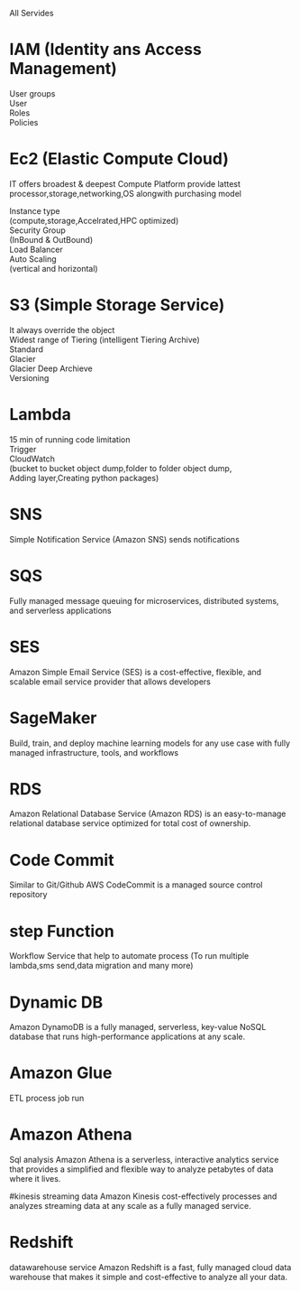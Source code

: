 All Servides

# IAM (Identity ans Access Management)

User groups  
User  
Roles  
Policies  

# Ec2 (Elastic Compute Cloud)

IT offers broadest & deepest Compute Platform provide lattest  
processor,storage,networking,OS alongwith purchasing model  
  
Instance type  
(compute,storage,Accelrated,HPC optimized)  
Security Group  
(InBound & OutBound)  
Load Balancer  
Auto Scaling  
(vertical and horizontal)  
  
# S3 (Simple Storage Service)  
  
It always override the object  
Widest range of Tiering (intelligent Tiering Archive)  
Standard   
Glacier   
Glacier Deep Archieve  
Versioning  
  
# Lambda  
15 min of running code limitation  
Trigger  
CloudWatch  
(bucket to bucket object dump,folder to folder object dump,  
Adding layer,Creating python packages)  

# SNS
Simple Notification Service (Amazon SNS) sends notifications

# SQS
Fully managed message queuing for microservices, distributed systems, and serverless applications

# SES
Amazon Simple Email Service (SES) is a cost-effective, flexible, and scalable email service provider that allows developers

# SageMaker
Build, train, and deploy machine learning models for any use case with fully managed infrastructure, tools, and workflows

# RDS
Amazon Relational Database Service (Amazon RDS) is an easy-to-manage relational database service optimized for total cost of ownership.

# Code Commit 
Similar to Git/Github
AWS CodeCommit is a managed source control repository

# step Function
Workflow Service that help to automate process (To run multiple lambda,sms send,data migration and many more)

# Dynamic DB
Amazon DynamoDB is a fully managed, serverless, key-value NoSQL database that runs high-performance applications at any scale.

# Amazon Glue
ETL process
job run 

# Amazon Athena
Sql analysis
Amazon Athena is a serverless, interactive analytics service that provides a simplified and flexible way to analyze petabytes of data where it lives.

#kinesis
streaming data
Amazon Kinesis cost-effectively processes and analyzes streaming data at any scale as a fully managed service. 

# Redshift
datawarehouse service
Amazon Redshift is a fast, fully managed cloud data warehouse that makes it simple and cost-effective to analyze all your data.

#


                                    



